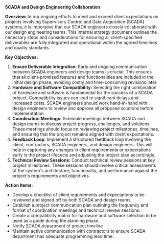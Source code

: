**SCADA and Design Engineering Collaboration**

**Overview:**
In our ongoing efforts to meet and exceed client expectations on projects involving Supervisory Control and Data Acquisition (SCADA) systems, it is imperative that our SCADA engineers closely collaborate with our design engineering teams. This internal strategy document outlines the necessary steps and considerations for ensuring all client-specified deliverables are fully integrated and operational within the agreed timelines and quality standards.

**Key Objectives:**

1. **Ensure Deliverable Integration:** Early and ongoing communication between SCADA engineers and design teams is crucial. This ensures that all client-promised features and functionalities are included in the initial design phase, avoiding costly and time-consuming revisions later.
2. **Hardware and Software Compatibility:** Selecting the right combination of hardware and software is fundamental for the success of a SCADA project. Compatibility issues can lead to significant delays and increased costs. SCADA engineers should work hand-in-hand with design engineers to review and approve all proposed solutions before implementation.
3. **Coordination Meetings:** Schedule meetings between SCADA and design teams to discuss project progress, challenges, and solutions. These meetings should focus on reviewing project milestones, timelines, and ensuring that the project remains aligned with client expectations.
4. **Feedback Loop:** Implement a structured feedback loop involving the client, contractors, SCADA engineers, and design engineers. This will help in capturing any changes in client requirements or expectations early in the project lifecycle and adjusting the project plan accordingly.
5. **Technical Review Sessions:** Conduct technical review sessions at key project milestones. These sessions should involve critical assessments of the system's architecture, functionality, and performance against the project's requirements and objectives.

**Action Items:**

- Develop a checklist of client requirements and expectations to be reviewed and signed off by both SCADA and design teams.
- Establish a project communication plan outlining the frequency and format of coordination meetings and technical review sessions.
- Create a compatibility matrix for hardware and software selection to be used as a guide during the planning phase.
- Notify SCADA department of project timeline
- Maintain active communication with contractors to ensure SCADA department has adequate programming lead time. 